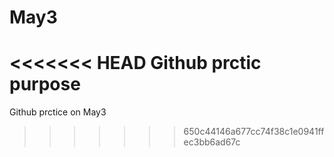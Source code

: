 # May3
<<<<<<< HEAD
Github prctic purpose
=======
Github prctice on May3

>>>>>>> 650c44146a677cc74f38c1e0941ffec3bb6ad67c

